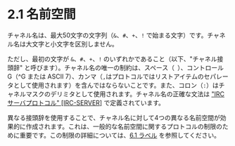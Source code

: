# 2.1 名前空間

チャネル名は、最大50文字の文字列（`&`、`#`、`+`、`!` で始まる文字）です。チャネル名は大文字と小文字を区別しません。

ただし、最初の文字が `&`、`#`、`+`、`!` のいずれかであること（以下、"チャネル接頭辞" と呼びます）。チャネル名の唯一の制約は、スペース（` `）、コントロール G（^G または ASCII 7）、カンマ（`,`はプロトコルではリストアイテムのセパレータとして使用されます）を含んではならないことです。また、コロン（`:`）はチャネルマスクのデリミタとして使用されます。チャネル名の正確な文法は ["IRC サーバプロトコル" [IRC-SERVER]](https://solareenlo.com/rfc2813) で定義されています。

異なる接頭辞を使用することで、チャネル名に対して4つの異なる名前空間が効果的に作成されます。これは、一般的な名前空間に関するプロトコルの制限のために重要です。この制限の詳細については、[6.1 ラベル](../current-problems/labels.md) を参照してください。
